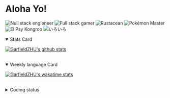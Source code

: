 # Aloha Yo!

![Null stack engieneer](https://img.shields.io/badge/-Null_stack_engineer-a890f0)
![Full stack gamer](https://img.shields.io/badge/-Full_stack_gamer-78c850)
![Rustacean](https://img.shields.io/badge/-Rustacean-f74c00)
![Pokémon Master](https://img.shields.io/badge/-Pokémon_Master-f8d030)
![El Psy Kongroo](https://img.shields.io/badge/-El_Psy_Kongroo-6890f0)
![いろいろ](https://img.shields.io/badge/-いろいろ-f85888)


<details open>
<summary>Stats Card</summary>
 
[![GarfieldZHU's github stats](https://github-readme-stats.vercel.app/api?username=GarfieldZHU&show_icons=true&theme=tokyonight)](https://github.com/anuraghazra/github-readme-stats)
 
</details>

<br/>

<details open>
<summary>Weekly language Card</summary>
 
[![GarfieldZHU's wakatime stats](https://github-readme-stats.vercel.app/api/wakatime?username=AlohaYo&theme=nightowl&layout=compact)](https://github.com/GarfieldZHU/GarfieldZHU)


<br/>

</details>

<details>

<summary>Coding status</summary>

<br/>

<!--START_SECTION:waka-->
**🐱 My Github Data** 

> 🏆 378 Contributions in the Year 2021
 > 
> 📦 485.7 kB Used in Github's Storage 
 > 
> 🚫 Not Opted to Hire
 > 
> 📜 61 Public Repositories 
 > 
> 🔑 33 Private Repositories  
 > 
**I'm a Night 🦉** 

```text
🌞 Morning    63 commits     ██░░░░░░░░░░░░░░░░░░░░░░░   10.21% 
🌆 Daytime    157 commits    ██████░░░░░░░░░░░░░░░░░░░   25.45% 
🌃 Evening    273 commits    ███████████░░░░░░░░░░░░░░   44.25% 
🌙 Night      124 commits    █████░░░░░░░░░░░░░░░░░░░░   20.1%

```


📊 **This Week I Spent My Time On** 

```text
💬 Programming Languages: 
TypeScript               6 hrs 24 mins       ██████████████████░░░░░░░   72.46% 
SCSS                     46 mins             ██░░░░░░░░░░░░░░░░░░░░░░░   8.82% 
Scala                    35 mins             █░░░░░░░░░░░░░░░░░░░░░░░░   6.63% 
JSON                     28 mins             █░░░░░░░░░░░░░░░░░░░░░░░░   5.36% 
JavaScript               26 mins             █░░░░░░░░░░░░░░░░░░░░░░░░   5.05%

🔥 Editors: 
VS Code                  8 hrs 9 mins        ███████████████████████░░   92.21% 
IntelliJ                 41 mins             ██░░░░░░░░░░░░░░░░░░░░░░░   7.79%

💻 Operating System: 
Mac                      8 hrs 9 mins        ███████████████████████░░   92.21% 
Windows                  41 mins             ██░░░░░░░░░░░░░░░░░░░░░░░   7.79%

```


 Last Updated on 06/07/2021
<!--END_SECTION:waka-->

</details>
